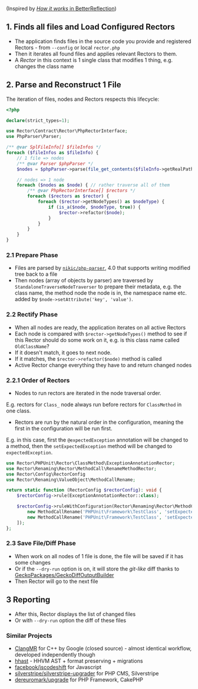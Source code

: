 (Inspired by [*How it works* in BetterReflection](https://github.com/Roave/BetterReflection/blob/master/docs/how-it-works.md))

## 1. Finds all files and Load Configured Rectors

- The application finds files in the source code you provide and registered Rectors - from  `--config` or local `rector.php`
- Then it iterates all found files and applies relevant Rectors to them.
- A *Rector* in this context is 1 single class that modifies 1 thing, e.g. changes the class name

## 2. Parse and Reconstruct 1 File

The iteration of files, nodes and Rectors respects this lifecycle:

```php
<?php

declare(strict_types=1);

use Rector\Contract\Rector\PhpRectorInterface;
use PhpParser\Parser;

/** @var SplFileInfo[] $fileInfos */
foreach ($fileInfos as $fileInfo) {
    // 1 file => nodes
    /** @var Parser $phpParser */
    $nodes = $phpParser->parse(file_get_contents($fileInfo->getRealPath()));

    // nodes => 1 node
    foreach ($nodes as $node) { // rather traverse all of them
        /** @var PhpRectorInterface[] $rectors */
        foreach ($rectors as $rector) {
            foreach ($rector->getNodeTypes() as $nodeType) {
                if (is_a($node, $nodeType, true)) {
                    $rector->refactor($node);
                }
            }
        }
    }
}
```

### 2.1 Prepare Phase

- Files are parsed by [`nikic/php-parser`](https://github.com/nikic/PHP-Parser), 4.0 that supports writing modified tree back to a file
- Then nodes (array of objects by parser) are traversed by `StandaloneTraverseNodeTraverser` to prepare their metadata, e.g. the class name, the method node the node is in, the namespace name etc. added by `$node->setAttribute('key', 'value')`.

### 2.2 Rectify Phase

- When all nodes are ready, the application iterates on all active Rectors
- Each node is compared with `$rector->getNodeTypes()` method to see if this Rector should do some work on it, e.g. is this class name called `OldClassName`?
- If it doesn't match, it goes to next node.
- If it matches, the `$rector->refactor($node)` method is called
- Active Rector change everything they have to and return changed nodes

### 2.2.1 Order of Rectors

- Nodes to run rectors are iterated in the node traversal order.

E.g. rectors for `Class_` node always run before rectors for `ClassMethod` in one class.

- Rectors are run by the natural order in the configuration, meaning the first
  in the configuration will be run first.

E.g. in this case, first the `@expectedException` annotation will be changed to a method,
then the `setExpectedException` method will be changed to `expectedException`.

```php
use Rector\PHPUnit\Rector\ClassMethod\ExceptionAnnotationRector;
use Rector\Renaming\Rector\MethodCall\RenameMethodRector;
use Rector\Config\RectorConfig
use Rector\Renaming\ValueObject\MethodCallRename;

return static function (RectorConfig $rectorConfig): void {
    $rectorConfig->rule(ExceptionAnnotationRector::class);

    $rectorConfig->ruleWithConfiguration(Rector\Renaming\Rector\MethodCall\RenameMethodRector::class, [
        new MethodCallRename('PHPUnit\Framework\TestClass', 'setExpectedException', 'expectedException'),
        new MethodCallRename('PHPUnit\Framework\TestClass', 'setExpectedExceptionRegExp', 'expectedException'),
    ]);
};
```

### 2.3 Save File/Diff Phase

- When work on all nodes of 1 file is done, the file will be saved if it has some changes
- Or if the `--dry-run` option is on, it will store the *git-like* diff thanks to [GeckoPackages/GeckoDiffOutputBuilder](https://github.com/GeckoPackages/GeckoDiffOutputBuilder)
- Then Rector will go to the next file

## 3 Reporting

- After this, Rector displays the list of changed files
- Or with `--dry-run` option the diff of these files

### Similar Projects

- [ClangMR](https://static.googleusercontent.com/media/research.google.com/en//pubs/archive/41342.pdf) for C++ by Google (closed source) - almost identical workflow, developed independently though
- [hhast](https://github.com/hhvm/hhast) - HHVM AST + format preserving + migrations
- [facebook/jscodeshift](https://github.com/facebook/jscodeshift) for Javascript
- [silverstripe/silverstripe-upgrader](https://github.com/silverstripe/silverstripe-upgrader) for PHP CMS, Silverstripe
- [dereuromark/upgrade](https://github.com/dereuromark/upgrade) for PHP Framework, CakePHP
